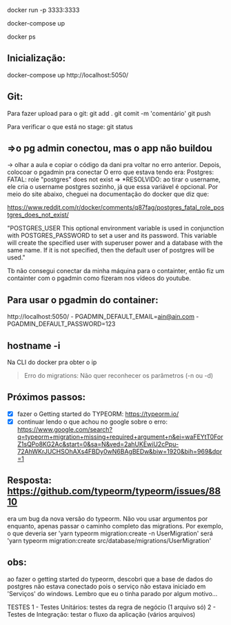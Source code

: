 docker run -p 3333:3333 

docker-compose up

docker ps

## Inicialização:
docker-compose up
http://localhost:5050/

## Git:
Para fazer upload para o git:
git add .
git comit -m 'comentário'
git push

Para verificar o que está no stage: git status


## =>o pg admin conectou, mas o app não buildou
-> olhar a aula e copiar o código da dani pra voltar no erro anterior. Depois, colocoar o pgadmin pra conectar 
O erro que estava tendo era: Postgres: FATAL: role "postgres" does not exist =>
*RESOLVIDO: ao tirar o username, ele cria o username postgres sozinho, já que essa variável é opcional. Por meio do site abaixo, cheguei na documentação do docker que diz que:

https://www.reddit.com/r/docker/comments/q87fag/postgres_fatal_role_postgres_does_not_exist/

"POSTGRES_USER
This optional environment variable is used in conjunction with POSTGRES_PASSWORD to set a user and its password. This variable will create the specified user with superuser power and a database with the same name. If it is not specified, then the default user of postgres will be used."

Tb não consegui conectar da minha máquina para o containter, então fiz um containter com o pgadmin como fizeram nos vídeos do youtube. 
## Para usar o pgadmin do container:
http://localhost:5050/
        - PGADMIN_DEFAULT_EMAIL=ain@ain.com
        - PGADMIN_DEFAULT_PASSWORD=123

## hostname -i
Na CLI do docker pra obter o ip

> Erro do migrations: Não quer reconhecer os parâmetros (-n ou -d)
## Próximos passos:
- [x] fazer o Getting started do TYPEORM: https://typeorm.io/
- [x] continuar lendo o que achou no google sobre o erro: https://www.google.com/search?q=typeorm+migration+missing+required+argument+n&ei=waFEYtT0ForZ1sQPo8KG2Ac&start=0&sa=N&ved=2ahUKEwiU2cPpu-72AhWKrJUCHSOhAXs4FBDy0wN6BAgBEDw&biw=1920&bih=969&dpr=1 
## Resposta: https://github.com/typeorm/typeorm/issues/8810
era um bug da nova versão do typeorm. Não vou usar argumentos por enquanto, apenas passar o caminho completo das migrations. Por exemplo, o que deveria ser 'yarn typeorm migration:create -n UserMigration' será 'yarn typeorm migration:create src/database/migrations/UserMigration'
## obs:
ao fazer o getting started do typeorm, descobri que a base de dados do postgres não estava conectado pois o serviço não estava iniciado em 'Serviços' do windows. Lembro que eu o tinha parado por algum motivo...

TESTES
1 - Testes Unitários: testes da regra de negócio (1 arquivo só)
2 - Testes de Integração: testar o fluxo da aplicação (vários arquivos)